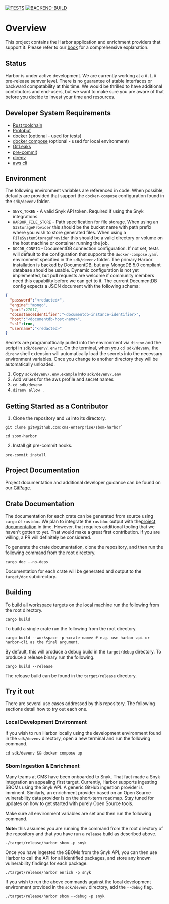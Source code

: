 [![TESTS](https://github.com/CMS-Enterprise/sbom-harbor/actions/workflows/tests.yaml/badge.svg)](https://github.com/CMS-Enterprise/sbom-harbor/actions/workflows/tests.yaml) [![BACKEND-BUILD](https://github.com/CMS-Enterprise/sbom-harbor/actions/workflows/build.yaml/badge.svg?branch=main&event=workflow_run)](https://github.com/CMS-Enterprise/sbom-harbor/actions/workflows/build.yaml)
# Overview

This project contains the Harbor application and enrichment providers that support it. Please refer
to our [book](https://cms-enterprise.github.io/sbom-harbor/) for a comprehensive explanation.

## Status

Harbor is under active development. We are currently working at a `0.1.0` pre-release semver level.
There is no guarantee of stable interfaces or backward compatability at this time. We would be
thrilled to have additional contributors and end-users, but we want to make sure you are aware
of that before you decide to invest your time and resources.

## Developer System Requirements

- [Rust toolchain](https://www.rust-lang.org/tools/install)
- [Protobuf](https://grpc.io/docs/protoc-installation/)
- [docker](https://docs.docker.com/get-docker/) (optional - used for tests)
- [docker compose](https://docs.docker.com/compose/install/) (optional - used for local environment)
- [GitLeaks](https://github.com/gitleaks/gitleaks/tree/master#installing)
- [pre-commit](https://pre-commit.com/index.html#install)
- [direnv](https://direnv.net/)
- [aws cli](https://docs.aws.amazon.com/cli/latest/userguide/getting-started-install.html)

## Environment

The following environment variables are referenced in code. When possible, defaults are provided that
support the `docker-compose` configuration found in the `sdk/devenv` folder.

- `SNYK_TOKEN` - A valid Snyk API token. Required if using the Snyk integrations.
- `HARBOR_FILE_STORE` - Path specification for file storage. When using an `S3StorageProvider`
  this should be the bucket name with path prefix where you wish to store generated files. When
  using a `FileSystemStorageProvider` this should be a valid directory or volume on the host machine
  or container running the job.
- `DOCDB_CONFIG` - DocumentDB connection configuration. If not set, tests will default to the
  configuration that supports the `docker-compose.yaml` environment specified in the `sdk/devenv`
  folder. The primary Harbor installation is backed by DocumentDB, but any MongoDB 5.0 compliant
  database should be usable. Dynamic configuration is not yet implemented, but pull requests
  are welcome if community members need this capability before we can get to it. The
  current DocumentDB config expects a JSON document with the following schema:

```json
{
  "password":"<redacted>",
  "engine":"mongo",
  "port":27017,
  "dbInstanceIdentifier":"<documentdb-instance-identifier>",
  "host":"<documentdb-host-name>",
  "ssl":true,
  "username":"<redacted>"
}
```

Secrets are programattically pulled into the environment via `direnv` and the script in `sdk/devenv/.envrc`. On the terminal, when you `cd sdk/devenv`, the `direnv` shell extension will automatically load the secrets into the  necessary environment variables. Once you change to another directory they will be automatically unloaded.
1. Copy `sdk/devenv/.env.example` into `sdk/devenv/.env` 
2. Add values for the aws profile and secret names
3. `cd sdk/devenv`
4. `direnv allow .`

## Getting Started as a Contributor

1. Clone the repository and `cd` into its directory.

```shell
git clone git@github.com:cms-enterprise/sbom-harbor`

cd sbom-harbor
```

2. Install git pre-commit hooks.

```shell
pre-commit install
```

## Project Documentation

Project documentation and additional developer guidance can be found on our [GitPage](https://cms-enterprise.github.io/sbom-harbor/).

## Crate Documentation

The documentation for each crate can be generated from source using `cargo` or `rustdoc`. We
plan to integrate the `rustdoc` output with the[project documentation](#project-documentation)
in time. However, that requires additional tooling that we haven't gotten to yet. That would
make a great first contribution. If you are willing, a PR will definitely be considered.

To generate the crate documentation, clone the repository, and then run the
following command from the root directory.

```shell
cargo doc --no-deps
```

Documentation for each crate will be generated and output to the `target/doc` subdirectory.

## Building

To build all workspace targets on the local machine run the following from the root directory.

```shell
cargo build
```

To build a single crate run the following from the root directory.

```shell
cargo build --workspace -p <crate-name> # e.g. use harbor-api or harbor-cli as the final argument.
```

By default, this will produce a debug build in the `target/debug` directory. To produce a release
binary run the following.

```shell
cargo build --release
```

The release build can be found in the `target/release` directory.

## Try it out

There are several use cases addressed by this repository. The following sections detail how to try
out each one.

### Local Development Environment

If you wish to run Harbor locally using the development environment found in the `sdk/devenv`
directory,
open a new terminal and run the following command.

```shell
cd sdk/devenv && docker compose up
```

### Sbom Ingestion & Enrichment

Many teams at CMS have been onboarded to Snyk. That fact made a Snyk integration an appealing
first target. Currently, Harbor supports ingesting SBOMs using the Snyk API. A generic GitHub
ingestion provider is imminent. Similarly, an enrichment provider based on an Open Source
vulnerability data provider is on the short-term roadmap. Stay tuned for updates on how to get
started with purely Open Source tools.

Make sure all environment variables are set and then run the following command.

**Note:** this assumes you are running the command from the root directory of the repository and
that you have run a `release` build as described above.

```shell
./target/release/harbor sbom -p snyk
```

Once you have ingested the SBOMs from the Snyk API, you can then use Harbor to call the API for all
identified packages, and store any known vulnerability findings for each package.

```shell
./target/release/harbor enrich -p snyk
```

If you wish to run the above commands against the local development environment provided in
the `sdk/devenv` directory, add the `--debug` flag.

```shell
./target/release/harbor sbom --debug -p snyk
```
